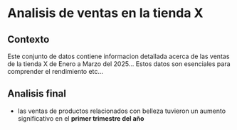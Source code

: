 # Analisis de ventas en la tienda X

## Contexto 

Este conjunto de datos contiene informacion detallada acerca de las ventas de la tienda X de Enero a Marzo del 2025... Estos datos son esenciales para comprender el rendimiento etc...

## Analisis final 



- las ventas de productos relacionados con belleza tuvieron un aumento significativo en el **primer trimestre del año**




